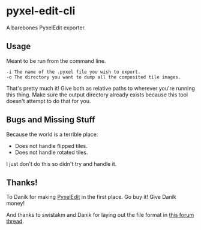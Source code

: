 # pyxel-edit-cli

A barebones PyxelEdit exporter.

## Usage

Meant to be run from the command line.

    -i The name of the .pyxel file you wish to export.
    -o The directory you want to dump all the composited tile images.

That's pretty much it! Give both as relative paths to wherever you're running this thing. Make sure the output directory already exists because this tool doesn't attempt to do that for you.

## Bugs and Missing Stuff

Because the world is a terrible place:

* Does not handle flipped tiles.
* Does not handle rotated tiles.

I just don't do this so didn't try and handle it.

## Thanks!

To Danik for making [PyxelEdit][] in the first place. Go buy it! Give Danik money!

And thanks to swistakm and Danik for laying out the file format in [this forum thread][forumthread].


  [PyxelEdit]: https://pyxeledit.com
  [forumthread]: https://pyxeledit.com/forum/discussion/154/pyxel-format-documentation

